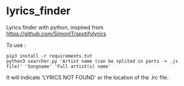 # lyrics_finder
Lyrics finder with python, inspired from https://github.com/SimonIT/spotifylyrics

To use :
```
pip3 install -r requirements.txt
python3 searcher.py 'Artist name (can be splited in parts -> .js file)' 'Songname' 'Full artist(s) name'
```
It will indicate 'LYRICS NOT FOUND' or the location of the .lrc file.

